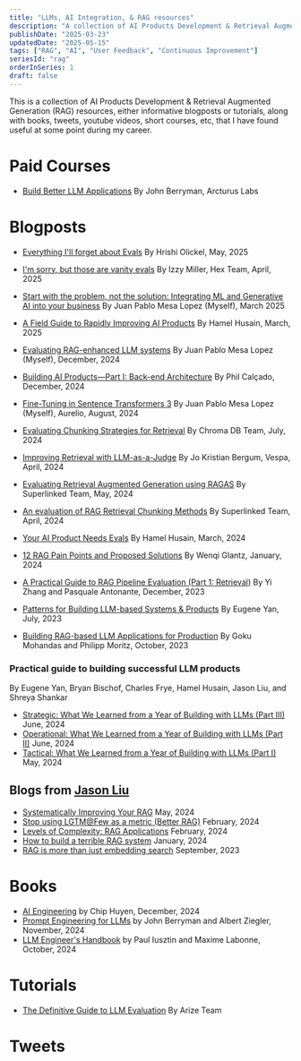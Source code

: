 ```yaml
---
title: "LLMs, AI Integration, & RAG resources"
description: "A collection of AI Products Development & Retrieval Augmented Generation (RAG) resources, either informative blogposts or tutorials, along with books, tweets, youtube videos, short courses, etc, that I have found useful at some point during my career."
publishDate: "2025-03-23"
updatedDate: "2025-05-15"
tags: ["RAG", "AI", "User Feedback", "Continuous Improvement"]
seriesId: "rag"
orderInSeries: 1
draft: false
---
```


This is a collection of AI Products Development & Retrieval Augmented Generation (RAG) resources, either informative blogposts or tutorials, along with books, tweets, youtube videos, short courses, etc, that I have found useful at some point during my career.

# Paid Courses

- [Build Better LLM Applications](https://maven.com/arcturus-labs/build-better-llm-applications) By John Berryman, Arcturus Labs

# Blogposts

- [Everything I'll forget about Evals](https://olickel.com/everything-about-evals) By Hrishi Olickel, May, 2025

- [I'm sorry, but those are vanity evals](https://hex.tech/blog/im-sorry-but-those-are-vanity-evals/) By Izzy Miller, Hex Team, April, 2025

- [Start with the problem, not the solution: Integrating ML and Generative AI into your business](https://juanpml.com/posts/problem-first-approach/) By Juan Pablo Mesa Lopez (Myself), March 2025

- [A Field Guide to Rapidly Improving AI Products](https://hamel.dev/blog/posts/field-guide/) By Hamel Husain, March, 2025

- [Evaluating RAG-enhanced LLM systems](https://juanpml.com/posts/evaluating-rag-llm-systems/) By Juan Pablo Mesa Lopez (Myself), December, 2024


- [Building AI Products—Part I: Back-end Architecture](https://philcalcado.com/2024/12/14/building-ai-products-part-i.html) By Phil Calçado, December, 2024

- [Fine-Tuning in Sentence Transformers 3](https://www.aurelio.ai/learn/sentence-transformers-fine-tuning) By Juan Pablo Mesa Lopez (Myself), Aurelio, August, 2024

- [Evaluating Chunking Strategies for Retrieval](https://research.trychroma.com/evaluating-chunking) By Chroma DB Team, July, 2024

- [Improving Retrieval with LLM-as-a-Judge](https://blog.vespa.ai/improving-retrieval-with-llm-as-a-judge/) By Jo Kristian Bergum, Vespa, April, 2024

- [Evaluating Retrieval Augmented Generation using RAGAS](https://superlinked.com/vectorhub/articles/retrieval-augmented-generation-eval-qdrant-ragas) By Superlinked Team, May, 2024

- [An evaluation of RAG Retrieval Chunking Methods](https://superlinked.com/vectorhub/articles/evaluation-rag-retrieval-chunking-methods) By Superlinked Team, April, 2024
 
- [Your AI Product Needs Evals](https://hamel.dev/blog/posts/evals/) By Hamel Husain, March, 2024

- [12 RAG Pain Points and Proposed Solutions](https://towardsdatascience.com/12-rag-pain-points-and-proposed-solutions-43709939a28c) By Wenqi Glantz, January, 2024

- [A Practical Guide to RAG Pipeline Evaluation (Part 1: Retrieval)](https://blog.relari.ai/a-practical-guide-to-rag-pipeline-evaluation-part-1-27a472b09893) By Yi Zhang and Pasquale Antonante, December, 2023

- [Patterns for Building LLM-based Systems & Products](https://eugeneyan.com/writing/llm-patterns/) By Eugene Yan, July, 2023

- [Building RAG-based LLM Applications for Production](https://www.anyscale.com/blog/a-comprehensive-guide-for-building-rag-based-llm-applications-part-1) By Goku Mohandas and Philipp Moritz, October, 2023


### Practical guide to building successful LLM products

By Eugene Yan, Bryan Bischof, Charles Frye, Hamel Husain, Jason Liu, and Shreya Shankar

- [Strategic: What We Learned from a Year of Building with LLMs (Part III)](https://www.oreilly.com/radar/what-we-learned-from-a-year-of-building-with-llms-part-iii-strategy/) June, 2024
- [Operational: What We Learned from a Year of Building with LLMs (Part II)](https://www.oreilly.com/radar/what-we-learned-from-a-year-of-building-with-llms-part-ii/) June, 2024
- [Tactical: What We Learned from a Year of Building with LLMs (Part I)](https://www.oreilly.com/radar/what-we-learned-from-a-year-of-building-with-llms-part-i/) May, 2024



## Blogs from [Jason Liu](https://jxnl.co/writing/category/rag)

- [Systematically Improving Your RAG](https://jxnl.co/writing/2024/05/22/systematically-improving-your-rag/) May, 2024
- [Stop using LGTM@Few as a metric (Better RAG)](https://jxnl.co/writing/2024/02/05/when-to-lgtm-at-k/) February, 2024
- [Levels of Complexity: RAG Applications](https://jxnl.co/writing/2024/02/28/levels-of-complexity-rag-applications/) February, 2024
- [How to build a terrible RAG system](https://jxnl.co/writing/2024/01/07/inverted-thinking-rag/) January, 2024
- [RAG is more than just embedding search](https://jxnl.co/writing/2023/09/17/rag-is-more-than-embeddings/) September, 2023

# Books

- [AI Engineering](https://www.oreilly.com/library/view/ai-engineering/9781098166298/) by Chip Huyen, December, 2024
- [Prompt Engineering for LLMs](https://www.oreilly.com/library/view/prompt-engineering-for/9781098156145/) by John Berryman and Albert Ziegler, November, 2024
- [LLM Engineer's Handbook](https://www.oreilly.com/library/view/llm-engineers-handbook/9781836200079/) by Paul Iusztin and Maxime Labonne, October, 2024


# Tutorials

- [The Definitive Guide to LLM Evaluation](https://arize.com/llm-evaluation) By Arize Team


# Tweets


